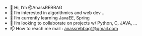 - 👋 Hi, I’m @AnassREBBAG
- 👀 I’m interested in algorithmics and web dev ..
- 🌱 I’m currently learning JavaEE, Spring 
- 💞️ I’m looking to collaborate on projects w/ Python, C, JAVA, ...
- 📫 How to reach me mail : anassrebbag1@gmail.com
                           

<!---
AnassREBBAG/AnassREBBAG is a ✨ special ✨ repository because its `README.md` (this file) appears on your GitHub profile.
You can click the Preview link to take a look at your changes.
--->
